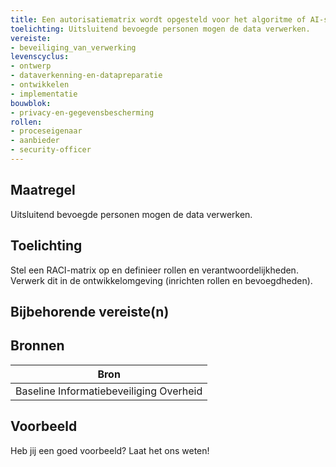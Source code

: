 ```yaml
---
title: Een autorisatiematrix wordt opgesteld voor het algoritme of AI-systeem 
toelichting: Uitsluitend bevoegde personen mogen de data verwerken. 
vereiste:
- beveiliging_van_verwerking
levenscyclus:
- ontwerp
- dataverkenning-en-datapreparatie
- ontwikkelen
- implementatie
bouwblok:
- privacy-en-gegevensbescherming
rollen:
- proceseigenaar
- aanbieder
- security-officer
---
```


<!-- tags -->
## Maatregel

Uitsluitend bevoegde personen mogen de data verwerken.


## Toelichting

Stel een RACI-matrix op en definieer rollen en verantwoordelijkheden.
Verwerk dit in de ontwikkelomgeving (inrichten rollen en bevoegdheden).


## Bijbehorende vereiste(n)

<!-- list_vereisten_on_maatregelen_page -->

## Bronnen

| Bron                        |
|-----------------------------|
|Baseline Informatiebeveiliging Overheid|

## Voorbeeld

Heb jij een goed voorbeeld? Laat het ons weten!

